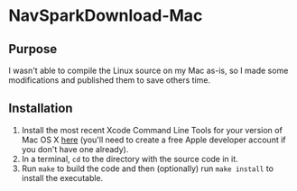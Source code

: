 # NavSparkDownload-Mac

## Purpose
I wasn't able to compile the Linux source on my Mac as-is, so I made some modifications and published them to save others time.

## Installation
1. Install the most recent Xcode Command Line Tools for your version of Mac OS X [here](https://developer.apple.com/downloads/index.action) (you'll need to create a free Apple developer account if you don't have one already).
2. In a terminal, `cd` to the directory with the source code in it.
3. Run `make` to build the code and then (optionally) run `make install` to install the executable.
